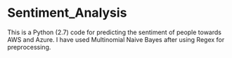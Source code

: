 # Sentiment_Analysis
This is a Python (2.7) code for predicting the sentiment of people towards AWS and Azure. I have used Multinomial Naive Bayes after using Regex for preprocessing.
